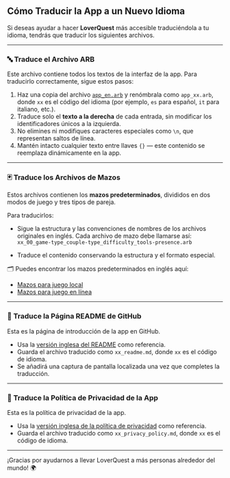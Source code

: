 ## Cómo Traducir la App a un Nuevo Idioma

Si deseas ayudar a hacer **LoverQuest** más accesible traduciéndola a tu idioma, tendrás que traducir los siguientes archivos.

---

### 🔤 Traduce el Archivo ARB

Este archivo contiene todos los textos de la interfaz de la app. Para traducirlo correctamente, sigue estos pasos:

1. Haz una copia del archivo [`app_en.arb`](https://github.com/H3rz3n/loverquest/blob/main/lib/l10n/app_en.arb) y renómbrala como `app_xx.arb`, donde `xx` es el código del idioma (por ejemplo, `es` para español, `it` para italiano, etc.).
2. Traduce solo el **texto a la derecha** de cada entrada, sin modificar los identificadores únicos a la izquierda.
3. No elimines ni modifiques caracteres especiales como `\n`, que representan saltos de línea.
4. Mantén intacto cualquier texto entre llaves `{}` — este contenido se reemplaza dinámicamente en la app.

---

### 🃏 Traduce los Archivos de Mazos

Estos archivos contienen los **mazos predeterminados**, divididos en dos modos de juego y tres tipos de pareja.

Para traducirlos:

- Sigue la estructura y las convenciones de nombres de los archivos originales en inglés.
  Cada archivo de mazo debe llamarse así:
  `xx_00_game-type_couple-type_difficulty_tools-presence.arb`

- Traduce el contenido conservando la estructura y el formato especial.

🗂️ Puedes encontrar los mazos predeterminados en inglés aquí:

- [Mazos para juego local](https://github.com/H3rz3n/loverquest/tree/main/assets/default_decks/presence/en)
- [Mazos para juego en línea](https://github.com/H3rz3n/loverquest/tree/main/assets/default_decks/distance/en)

---

### 📄 Traduce la Página README de GitHub

Esta es la página de introducción de la app en GitHub.

- Usa la [versión inglesa del README](https://github.com/H3rz3n/loverquest/blob/main/github_pages/readme/en_readme.md) como referencia.
- Guarda el archivo traducido como `xx_readme.md`, donde `xx` es el código de idioma.
- Se añadirá una captura de pantalla localizada una vez que completes la traducción.

---

### 🔐 Traduce la Política de Privacidad de la App

Esta es la política de privacidad de la app.

- Usa la [versión inglesa de la política de privacidad](https://github.com/H3rz3n/loverquest/blob/main/github_pages/privacy_policy/en_privacy_policy.md) como referencia.
- Guarda el archivo traducido como `xx_privacy_policy.md`, donde `xx` es el código de idioma.

---

¡Gracias por ayudarnos a llevar LoverQuest a más personas alrededor del mundo! 🌍

